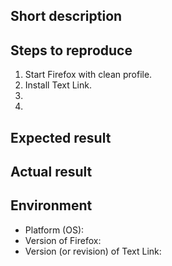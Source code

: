 <!--
NOTE: Please read the guideline to open a new issue at first.
https://github.com/piroor/textlink/blob/master/CONTRIBUTING.md
-->

## Short description

## Steps to reproduce

 1. Start Firefox with clean profile.
 2. Install Text Link.
 3. 
 4. 

<!--
Please describe how to reproduce your problem on my (developer/author/other peoples') environment.
If you see the problem on actual webpage, or something actual text, please write them as-is or link to the page.
-->

## Expected result


## Actual result


## Environment

 * Platform (OS): 
 * Version of Firefox: 
 * Version (or revision) of Text Link: 
